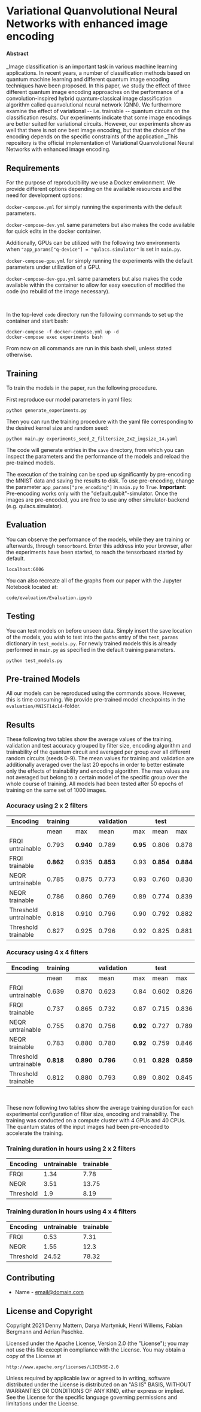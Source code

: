 # Variational Quanvolutional Neural Networks with enhanced image encoding
#### Abstract
_Image classification is an important task in various machine learning applications. In recent years, a number of classification methods based on quantum machine learning and different quantum image
encoding techniques have been proposed. In this paper, we study the effect of three different quantum image encoding approaches on the performance of a convolution-inspired hybrid quantum-classical image classification algorithm called quanvolutional neural network (QNN). We furthermore examine the effect of variational -- i.e. trainable -- quantum circuits on the classification results. Our experiments indicate that some image encodings are better suited for variational circuits. However, our experiments show as well that there is not one best image encoding, but that the choice of the encoding depends on the specific constraints of the application._This repository is the official implementation of Variational Quanvolutional Neural Networks with enhanced image encoding. 

## Requirements

For the purpose of reproducibility we use a Docker environment. We provide different options depending on the available resources and the need for development options:

```docker-compose.yml``` for simply running the experiments with the default parameters.

```docker-compose-dev.yml``` same parameters but also makes the code available for quick edits in the docker container.



Additionally, GPUs can be utilized with the following two environments when `"app_params["q-device"] = "qulacs.simulator"`
is set in `main.py`.

```docker-compose-gpu.yml``` for simply running the experiments with the default parameters under utilization of a GPU.

```docker-compose-dev-gpu.yml``` same parameters but also makes the code available within the container to allow for easy execution of modified the code (no rebuild of the image necessary).

<br/>

In the top-level `code` directory run the following commands to set up the container and start bash:

```setup
docker-compose -f docker-compose.yml up -d
docker-compose exec experiments bash
```

From now on all commands are run in this bash shell, unless stated otherwise.

## Training

To train the models in the paper, run the following procedure.

First reproduce our model parameters in yaml files:
```setup_yamls
python generate_experiments.py
```
Then you can run the training procedure with the yaml file corresponding to the desired kernel size and random seed:
```train
python main.py experiments_seed_2_filtersize_2x2_imgsize_14.yaml
```
The code will generate entries in the `save` directory, from which you can inspect the parameters and the performance of the models and reload the pre-trained models. 

The execution of the training can be sped up significantly by pre-encoding the MNIST data and saving the results to disk. To use pre-encoding, change the parameter `app_params["pre_encoding"]` in `main.py` to `True`. **Important:** Pre-encoding works only with the "default.qubit"-simulator. Once the images are pre-encoded, you are free to use any other simulator-backend (e.g. qulacs.simulator).

## Evaluation
You can observe the performance of the models, while they are training or afterwards, through `tensorboard`. Enter this address into your browser, after the experiments have been started, to reach the tensorboard started by default.
```tensorboard
localhost:6006
```
You can also recreate all of the graphs from our paper with the Jupyter Notebook located at:
```evaluation
code/evaluation/Evaluation.ipynb
```
## Testing

You can test models on before unseen data. Simply insert the  save location of the models, you wish to test into the `paths` entry of the `test_params` dictionary in `test_models.py`. For newly trained models this is already performed in `main.py` as specified in the default training parameters.

```test
python test_models.py
```

## Pre-trained Models

All our models can be reproduced using the commands above. However, this is time consuming. We provide pre-trained model checkpoints in the `evaluation/MNIST14x14`-folder.

## Results

These following two tables show the average values of the training, validation and test accuracy grouped by filter size, encoding algorithm and trainability of the quantum circuit and averaged per group over all different random circuits (seeds 0-9).
The mean values for training and validation are additionally averaged over the last 20 epochs in order to better estimate only the effects of trainability and encoding algorithm. The max values are not averaged but belong to a certain model of the specific group over the whole course of training. All models had been tested after 50 epochs of training on the same set of 1000 images.

### Accuracy using 2 x 2 filters
| Encoding              | training       |                | validation     |               | test           |               |
|-----------------------|----------------|----------------|----------------|---------------|----------------|---------------|
|                       | mean           | max            | mean           | max           | mean           | max           |
| FRQI untrainable      | 0.793          | **0.940**          | 0.789          | **0.95**          | 0.806          | 0.878         |
| FRQI trainable        | **0.862**          | 0.935          | **0.853**          | 0.93          | **0.854**          | **0.884**         |
| NEQR untrainable      | 0.785          | 0.875          | 0.773          | 0.93          | 0.760          | 0.830         |
| NEQR trainable        | 0.786          | 0.860          | 0.769          | 0.89          | 0.774          | 0.839         |
| Threshold untrainable | 0.818          | 0.910          | 0.796          | 0.90          | 0.792          | 0.882         |
| Threshold trainable   | 0.827          | 0.925          | 0.796          | 0.92          | 0.825          | 0.881         |

### Accuracy using 4 x 4 filters
| Encoding              | training       |                | validation     |               | test           |               |
|-----------------------|----------------|----------------|----------------|---------------|----------------|---------------|
|                       | mean           | max            | mean           | max           | mean           | max           |
| FRQI untrainable      | 0.639          | 0.870          | 0.623          | 0.84          | 0.602          | 0.826         |
| FRQI trainable        | 0.737          | 0.865          | 0.732          | 0.87          | 0.715          | 0.836         |
| NEQR untrainable      | 0.755          | 0.870          | 0.756          | **0.92**  | 0.727          | 0.789         |
| NEQR trainable        | 0.783          | 0.880          | 0.780          | **0.92** | 0.759          | 0.846         |
| Threshold untrainable | **0.818** | **0.890** | **0.796** | 0.91          | **0.828** | 	**0.859** |
| Threshold trainable   | 0.812          | 0.880          | 0.793          | 0.89          | 0.802          | 0.845         |

<br/>

These now following two tables show the average training duration for each experimental configuration of filter size, encoding and trainability. The training was conducted on a compute cluster with 4 GPUs and 40 CPUs. The quantum states of the input images had been pre-encoded to accelerate the training.

### Training duration in hours using 2 x 2 filters
| Encoding                 | untrainable                                    | trainable |
|--------------------------|------------------------------------------------|-----------|
| FRQI                     | 1.34                                           | 7.78      |
| NEQR                     | 3.51                                           | 13.75     |
| Threshold                | 1.9                                            | 8.19      |
### Training duration in hours using 4 x 4 filters
| Encoding                 | untrainable                                    | trainable |
|--------------------------|------------------------------------------------|-----------|
| FRQI                     | 0.53                                           | 7.31      |
| NEQR                     | 1.55                                           | 12.3      |
| Threshold                | 24.52                                          | 78.32     |

## Contributing
* Name - email@domain.com
## License and Copyright
Copyright 2021 Denny Mattern, Darya Martyniuk, Henri Willems, Fabian Bergmann and Adrian Paschke.

Licensed under the Apache License, Version 2.0 (the "License");
you may not use this file except in compliance with the License.
You may obtain a copy of the License at

    http://www.apache.org/licenses/LICENSE-2.0

Unless required by applicable law or agreed to in writing, software
distributed under the License is distributed on an "AS IS" BASIS,
WITHOUT WARRANTIES OR CONDITIONS OF ANY KIND, either express or implied.
See the License for the specific language governing permissions and
limitations under the License.
